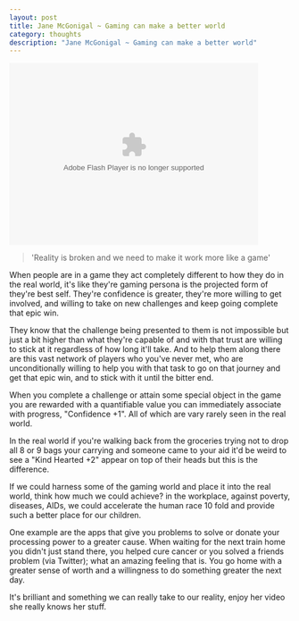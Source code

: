 ```yaml
---
layout: post
title: Jane McGonigal ~ Gaming can make a better world
category: thoughts
description: "Jane McGonigal ~ Gaming can make a better world"
---
```


<object width="446" height="326"><param name="movie" value="http://video.ted.com/assets/player/swf/EmbedPlayer.swf"></param><param name="allowFullScreen" value="true" /><param name="allowScriptAccess" value="always"/><param name="wmode" value="transparent"></param><param name="bgColor" value="#ffffff"></param> <param name="flashvars" value="vu=http://video.ted.com/talks/dynamic/JaneMcGonigal_2010-medium.flv&su=http://images.ted.com/images/ted/tedindex/embed-posters/JaneMcGonigal-2010.embed_thumbnail.jpg&vw=432&vh=240&ap=0&ti=799&introDuration=15330&adDuration=4000&postAdDuration=830&adKeys=talk=jane_mcgonigal_gaming_can_make_a_better_world;year=2010;theme=art_unusual;theme=design_like_you_give_a_damn;theme=a_taste_of_ted2010;theme=the_rise_of_collaboration;theme=media_that_matters;theme=what_s_next_in_tech;event=TED2010;&preAdTag=tconf.ted/embed;tile=1;sz=512x288;" /><embed src="//video.ted.com/assets/player/swf/EmbedPlayer.swf" pluginspace="http://www.macromedia.com/go/getflashplayer" type="application/x-shockwave-flash" wmode="transparent" bgColor="#ffffff" width="446" height="326" allowFullScreen="true" allowScriptAccess="always" flashvars="vu=http://video.ted.com/talks/dynamic/JaneMcGonigal_2010-medium.flv&su=http://images.ted.com/images/ted/tedindex/embed-posters/JaneMcGonigal-2010.embed_thumbnail.jpg&vw=432&vh=240&ap=0&ti=799&introDuration=15330&adDuration=4000&postAdDuration=830&adKeys=talk=jane_mcgonigal_gaming_can_make_a_better_world;year=2010;theme=art_unusual;theme=design_like_you_give_a_damn;theme=a_taste_of_ted2010;theme=the_rise_of_collaboration;theme=media_that_matters;theme=what_s_next_in_tech;event=TED2010;"></embed></object>

> 'Reality is broken and we need to make it work more like a game'

When people are in a game they act completely different to how they do in the real world, it's like they're gaming persona is the projected form of they're best self.  They're confidence is greater, they're more willing to get involved, and willing to take on new challenges and keep going complete that epic win.

They know that the challenge being presented to them is not impossible but just a bit higher than what they're capable of and with that trust are willing to stick at it regardless of how long it'll take.  And to help them along there are this vast network of players who you've never met, who are unconditionally willing to help you with that task to go on that journey and get that epic win, and to stick with it until the bitter end.

When you complete a challenge or attain some special object in the game you are rewarded with a quantifiable value you can immediately associate with progress, "Confidence +1".  All of which are vary rarely seen in the real world.

In the real world if you're walking back from the groceries trying not to drop all 8 or 9 bags your carrying and someone came to your aid it'd be weird to see a "Kind Hearted +2" appear on top of their heads but this is the difference.

If we could harness some of the gaming world and place it into the real world, think how much we could achieve? in the workplace, against poverty, diseases, AIDs, we could accelerate the human race 10 fold and provide such a better place for our children.

One example are the apps that give you problems to solve or donate your processing power to a greater cause.  When waiting for the next train home you didn't just stand there, you helped cure cancer or you solved a friends problem (via Twitter); what an amazing feeling that is. You go home with a greater sense of worth and a willingness to do something greater the next day.

It's brilliant and something we can really take to our reality, enjoy her video she really knows her stuff.
